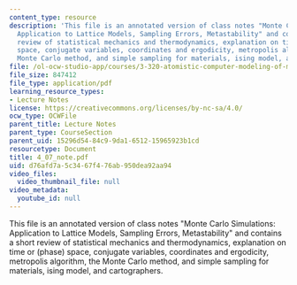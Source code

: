 ```yaml
---
content_type: resource
description: 'This file is an annotated version of class notes "Monte Carlo Simulations:
  Application to Lattice Models, Sampling Errors, Metastability" and contains a short
  review of statistical mechanics and thermodynamics, explanation on time or (phase)
  space, conjugate variables, coordinates and ergodicity, metropolis algorithm, the
  Monte Carlo method, and simple sampling for materials, ising model, and cartographers.'
file: /ol-ocw-studio-app/courses/3-320-atomistic-computer-modeling-of-materials-sma-5107-spring-2005/d76afd7a5c3467f476ab950dea92aa94_4_07_note.pdf
file_size: 847412
file_type: application/pdf
learning_resource_types:
- Lecture Notes
license: https://creativecommons.org/licenses/by-nc-sa/4.0/
ocw_type: OCWFile
parent_title: Lecture Notes
parent_type: CourseSection
parent_uid: 15296d54-84c9-9da1-6512-15965923b1cd
resourcetype: Document
title: 4_07_note.pdf
uid: d76afd7a-5c34-67f4-76ab-950dea92aa94
video_files:
  video_thumbnail_file: null
video_metadata:
  youtube_id: null
---
```

This file is an annotated version of class notes "Monte Carlo Simulations: Application to Lattice Models, Sampling Errors, Metastability" and contains a short review of statistical mechanics and thermodynamics, explanation on time or (phase) space, conjugate variables, coordinates and ergodicity, metropolis algorithm, the Monte Carlo method, and simple sampling for materials, ising model, and cartographers.